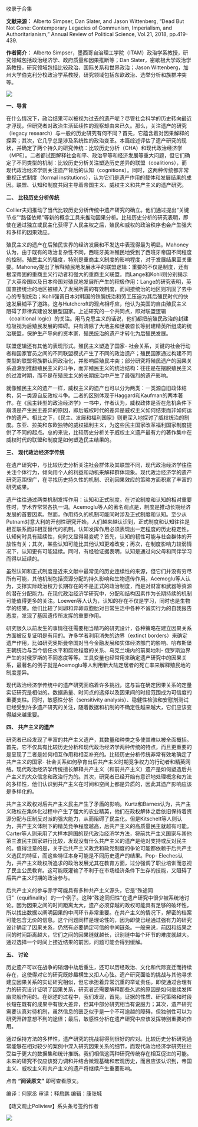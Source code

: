 

收录于合集

**文献来源：** Alberto Simpser, Dan Slater, and Jason Wittenberg, “Dead But Not
Gone: Contemporary Legacies of Communism, Imperialism, and Authoritarianism,”
Annual Review of Political Science, Vol.21, 2018, pp.419-439.

  

 **作者简介：** Alberto Simpser，墨西哥自治理工学院（ITAM）政治学系教授，研究领域包括政治经济学、政府质量和因果推断等；Dan
Slater，密歇根大学政治学系教授，研究领域包括比较政治、国际关系和世界政治；Jason
Wittenberg，加州大学伯克利分校政治学系教授，研究领域包括东欧政治、选举分析和族群冲突等。

  

![](/images/341/2.png)

  

  
  
  

  

  

  

 **一、导言**

  

在什么情况下，政治结果可以被视为过去的遗产呢？尽管社会科学的历史转向最近才浮现，但研究者对政治生活延续性的观察却由来已久。那么，关注遗产的研究（legacy
research）与一般的历史研究有何不同？首先，它蕴含着对因果解释的探索；其次，它几乎总是涉及系统性的政治变革。本篇综述评估了遗产研究的现状，并确定了两个持久的研究传统：比较历史分析（CHA）和现代政治经济学（MPE）。二者都试图解释社会和平、政治平等和经济发展等重大问题，但它们确定了不同类型的机制：比较历史分析关注塑造历史差异的联盟（coalitions），而现代政治经济学则关注遗产背后的认知（cognitions）。同时，这两种传统都非常重视正式制度（formal
institutions），认为它们是遗产作用的载体和发展结果的成因。联盟、认知和制度共同主导着帝国主义、威权主义和共产主义的遗产研究。  

  

  

 **二、** **比较历史分析传统**

  

Collier夫妇推动了当代比较历史分析传统中遗产研究的确立。他们通过提出“关键节点”“路径依赖”等新的概念工具来推动因果分析。比较历史分析的研究表明，即使在通过独立或民主化获得了人民主权之后，殖民和威权的政治秩序也会产生强大和多样的因果效应。

  

殖民主义的遗产在后殖民世界的经济发展和不发达中表现得最为明显。Mahoney认为，由于既有的政治复杂性不同，西班牙美洲殖民地受到了西班牙帝国不同程度的控制。殖民主义的强度，特别是重商主义制度的影响程度，对于发展结果至关重要。Mahoney提出了解释殖民地发展水平的联盟逻辑：重要的不仅是制度，还有根深蒂固的重商主义行动者和强大的重商主义联盟。而Lange和Kohli则分别揭示了大英帝国以及日本帝国对殖民地发展所产生的积极作用：Lange的研究表明，英国直接统治的地区被植入了发展所需的有效制度，而间接统治的地区则巩固了去中心的专制统治；Kohli强调日本对韩国的铁腕统治和劳工压迫为其后殖民时代的快速发展铺平了道路。这与Hutchcroft的观点相呼应，他认为美国的自由殖民主义阻碍了菲律宾建设发展型国家。上述研究的一个共同点，即对联盟逻辑（coalitional
logic）的关注。用马克思主义的话说，他们都把前殖民政治的封建垃圾视为后殖民发展的障碍。只有清除了大地主和世袭酋长等封建精英所组成的统治联盟，保护生产导向的资本家，殖民统治的遗产才转化为后殖民发展。

  

联盟逻辑还有其他的表现形式。殖民主义塑造了国家-
社会关系，关键的社会行动者和国家官员之间的不同联盟模式产生了不同的政治遗产；殖民国家通过构建不同类型的联盟将族群认同政治化，并影响后殖民冲突；部分研究将殖民遗产的因果关系追溯到推翻殖民主义的斗争，而非殖民主义的统治结构：往往是在摆脱殖民主义的过渡时期，而不是在殖民主义的长期统治中产生了最强烈的遗产影响。

  

就像殖民主义的遗产一样，威权主义的遗产也可以分为两类：一类源自旧政体结构，另一类源自反政权斗争。二者的区别体现于Haggard和Kaufman的两本著作。在《民主转型的政治经济学》一书中，作者认为，威权政体是否在危机条件下崩溃是产生民主差异的原因，即后威权时代的差异是威权主义如何结束而非如何运作的遗产。相比之下，《民主、发展和福利国家》则更深入地探讨了威权统治的制度。东亚、拉美和东欧独特的威权福利主义，为这些民主国家改革福利国家制度提供了不同的起点。总的来说，比较历史分析关于威权主义遗产最有力的著作集中在威权时代的联盟和制度是如何塑造民主结果的。

  

  

 **三、** **现代政治经济学传统**

  

在遗产研究中，与比较历史分析关注社会群体及其联盟不同，现代政治经济学往往关注个体行为，倾向用个人的利益和动机来解释群体现象。现代政治经济学的遗产研究范围很广，在寻找历史持久性的机制、识别因果效应的策略方面积累了丰富的研究成果。

  

遗产往往通过两类机制发挥作用：认知和正式制度。在讨论制度和认知的相对重要性时，学术界常常各执一词。Acemoglu等人的著名观点是，制度是推动长期经济发展的首要因素。然而，作用持久的机制可能同时涉及正式制度和认知。至少从Putnam对意大利的开创性研究开始，人们越来越认识到，正式制度和认知往往是相互联系而非相互替代的机制。认知发挥作用必须表现出一定程度的历史稳定性。认知何时具有延续性，何时又显得易变呢？首先，认知的韧性可能与社会群体的开放性有关；其次，某些认知可能比其他认知更难改变；再次，在制度影响力较弱情况下，认知更有可能延续。同时，有经验证据表明，认知是通过向父母和同伴学习而得以延续的。

  

虽然认知和正式制度是近来文献中最常见的历史连续性的来源，但它们并没有穷尽所有可能，其他机制包括资源分配的持久影响和生物遗传作用。Acemoglu等人认为，支撑实际政治权力长期存在的不是正式的政治制度，而是对财富和武器等资源的潜在分配能力。在现代政治经济学研究中，分配和结构因素作为长期持续的机制可能值得更多的关注。Loewen等人认为，认知的存在不仅是学习，同时也是生物学的结果。他们比较了同卵和异卵双胞胎对日常生活中各种不诚实行为的自我报告态度，发现了基因遗传所发挥的重要作用。

  

研究很久以前发生的事情往往需要相当精巧的研究设计，各种策略在建立因果关系方面被反复证明是有用的。许多学者利用消失的边界（extinct
borders）来确定遗产作用，比如研究奥斯曼帝国对当今金融发展和实体经济部门的影响、哈布斯堡王朝统治与当今信任水平和腐败程度的关系、乌克兰境内的前奥地利-
俄罗斯边界产生的对俄罗斯的不同态度等等。工具变量也经常用来确定遗产研究中的因果关系，最著名的例子就是Acemoglu等人利用新大陆定居者的死亡率来解释殖民地的制度差异。

  

现代政治经济学传统中的遗产研究面临着许多挑战，这与旨在确定因果关系的定量实证研究是相似的。数据质量、时间点的选择以及因果间的时段范围成为可信度的重要支柱。同时，敏感性分析（sensitivity
analysis）、稳健性检验和安慰剂测试已经受到许多遗产研究的关注，随着数据和机制的不确定性越来越大，它们应该变得越来越重要。

  

  

 **四、** **共产主义的遗产**

  

研究者已经发现了丰富的共产主义遗产，其数量和种类之多使其难以被全面概括。首先，它不仅具有比较历史分析和现代政治经济学两种传统的特点，而且更重要的是呈现了二者是如何相互作用和相互补充的。比较历史分析传统非常有效地确定了共产主义的国家-
社会关系如何孕育出后共产主义时期竞争权力的行动者和精英网络。现代政治经济学传统擅长解释共产主义（和前共产主义）遗产是如何塑造后共产主义的大众信念和政治行为的。其次，研究者已经开始有意识地处理概念和方法的多样性，他们认识到共产主义在时间和空间上都是异质的，因此其遗产影响应该是多样化的。  

  

共产主义政权对后共产主义民主产生了矛盾的影响。Kurtz和Barnes认为，共产主义政权在集体化过程中产生了强大的农业精英，他们在政权解体之后依旧保持着资源分配与压制反对派的强大能力，从而阻碍了民主化。但是Kitschelt等人则认为，共产主义体制下的精英竞争程度越高，后共产主义的高质量民主就越有可能。Carter等人则采用了大样本跨国的现代政治经济学方法，将前共产主义国家与其他第三波民主国家进行比较，发现没有什么共产主义的遗产是绝对支持或反对民主的。值得注意的是，关于后共产主义政党和政党制度的争论可能都依赖于后共产主义选民的特征，而这些特征本身可能是不同历史遗产的结果。Pop-
Eleches认为，共产主义政权所追求的政治发展尤其在教育方面，过分强调了职业培训而忽视了民主公民教育。这可能既灌输了不利于在市场经济条件下生存的技能，又阻碍了后共产主义时期的政治参与。

  

后共产主义的参与赤字可能具有多种共产主义源头，它是“殊途同归”（equifinality）的一个例子。这种“殊途同归性”在遗产研究中很少被系统地讨论。因为因果之间的时间距离太大，遗产必须穿越的政权可能具有足够的破坏性，所以找出数据以阐明因果的中间环节非常重要。在共产主义的情况下，解密的档案可能包含无价的信息。这个问题同样是理论性的，因为即使已经通过强有力的研究设计确定了因果关系，仍然有必要确定可信的中间链条。一般来说，前因和结果之间的时间距离越大，它们之间的因果链就越长，识别链中每个环节的难度就越大。通过选择一个时间上接近结果的前因，问题可能会得到缓解。

  

  

 **五、** **讨论**

  

历史遗产可以在战争的硝烟中劫后重生，还可以历经政治、文化和代际变迁而持续存在，这使得对它的研究既妙趣横生又扣人心弦。遗产研究面临的挑战与其他寻求建立因果关系的实证研究相似，但它承担着异常沉重的举证责任。即使通过合理有力的研究设计证明了因果关系，研究者还需要解释那些久远的原因是如何继续发挥幽灵般作用的。在综述的过程中，我们发现，首先，证据的性质、研究策略和时段长短在既有的成果中有很大差异，但其中部分研究相当有说服力；其次，遗产研究需要认真对待机制，虽然信息的匮乏似乎是一个不可逾越的障碍，但独创性可以为研究开辟意想不到的途径；最后，敏感性分析在遗产研究中应该发挥特别重要的作用。

  

通过保持方法的多样性，遗产研究的挑战将得到很好的应对。比较历史分析研究通常能够在相对较少的案例中深入研究因果关系的细节，而现代政治经济学研究往往受益于更大的数据集和统计推断。我们相信这两种研究传统存在相互促进的可能。未来的研究不仅应该努力调和并结合微观基础和宏观历史，而且应该认识到，帝国主义、威权主义和共产主义的遗产将继续产生重要影响。

  

点击 **“阅读原文”** 即可查看原文。  

  

编译：何家丞 审读：释启鹏 编辑：康张城

【政文观止Poliview】系头条号签约作者

  

![](/images/341/3.jpeg)

  

